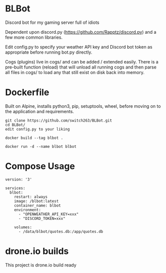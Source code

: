 # BLBot
Discord bot for my gaming server full of idiots

Dependent upon discord.py (https://github.com/Rapptz/discord.py) and a few more common libraries.

Edit config.py to specify your weather API key and Discord bot token as appropriate before running bot.py directly.

Cogs (plugins) live in cogs/ and can be added / extended easily. There is a pre-built function (reload) that will unload all running cogs and then parse all files in cogs/ to load any that still exist on disk back into memory.

# Dockerfile

Built on Alpine, installs python3, pip, setuptools, wheel, before moving on to the application and requirements.

```
git clone https://github.com/switch263/BLBot.git
cd BLBot/
edit config.py to your liking

docker build --tag blbot .

docker run -d --name blbot blbot
```


# Compose Usage
```
version: '3'

services:
  blbot:
    restart: always
    image: /blbot:latest
    container_name: blbot
    environment:
      - "OPENWEATHER_API_KEY=xxx"
      - "DISCORD_TOKEN=xxx"

    volumes:
      - /data/blbot/quotes.db:/app/quotes.db
```

# drone.io builds
This project is drone.io build ready
